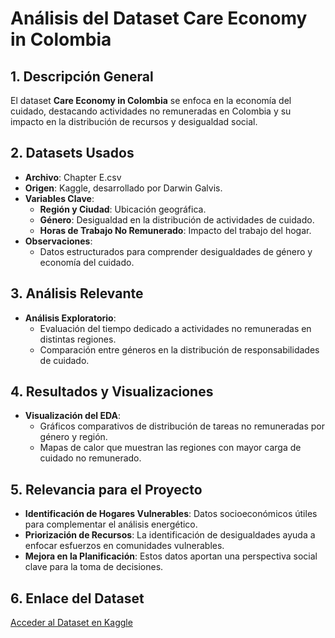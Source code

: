 
# Análisis del Dataset Care Economy in Colombia

## 1. Descripción General
El dataset **Care Economy in Colombia** se enfoca en la economía del cuidado, destacando actividades no remuneradas en Colombia y su impacto en la distribución de recursos y desigualdad social.

## 2. Datasets Usados
- **Archivo**: Chapter E.csv
- **Origen**: Kaggle, desarrollado por Darwin Galvis.
- **Variables Clave**:
  - **Región y Ciudad**: Ubicación geográfica.
  - **Género**: Desigualdad en la distribución de actividades de cuidado.
  - **Horas de Trabajo No Remunerado**: Impacto del trabajo del hogar.
- **Observaciones**:
  - Datos estructurados para comprender desigualdades de género y economía del cuidado.

## 3. Análisis Relevante
- **Análisis Exploratorio**:
  - Evaluación del tiempo dedicado a actividades no remuneradas en distintas regiones.
  - Comparación entre géneros en la distribución de responsabilidades de cuidado.
  
## 4. Resultados y Visualizaciones
- **Visualización del EDA**:
  - Gráficos comparativos de distribución de tareas no remuneradas por género y región.
  - Mapas de calor que muestran las regiones con mayor carga de cuidado no remunerado.

## 5. Relevancia para el Proyecto
- **Identificación de Hogares Vulnerables**: Datos socioeconómicos útiles para complementar el análisis energético.
- **Priorización de Recursos**: La identificación de desigualdades ayuda a enfocar esfuerzos en comunidades vulnerables.
- **Mejora en la Planificación**: Estos datos aportan una perspectiva social clave para la toma de decisiones.

## 6. Enlace del Dataset
[Acceder al Dataset en Kaggle](https://www.kaggle.com/datasets/darwingalvis/care-economy-in-colombia)
